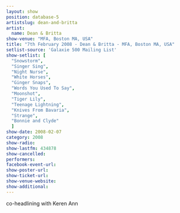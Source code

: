 ```yaml
---
layout: show
position: database-5
artistslug: dean-and-britta
artist:
  name: Dean & Britta
show-venue: "MFA, Boston MA, USA"
title: "7th February 2008 - Dean & Britta - MFA, Boston MA, USA"
setlist-source: 'Galaxie 500 Mailing List'
show-setlist: [
  "Snowstorm",
  "Singer Sing",
  "Night Nurse",
  "White Horses",
  "Ginger Snaps",
  "Words You Used To Say",
  "Moonshot",
  "Tiger Lily",
  "Teenage Lightning",
  "Knives From Bavaria",
  "Strange",
  "Bonnie and Clyde"
  ]
show-date: 2008-02-07
category: 2008
show-radio: 
show-lastfm: 434878
show-cancelled: 
performers: 
facebook-event-url: 
show-poster-url: 
show-ticket-url: 
show-venue-website: 
show-additional: 
---
```


<p>co-headlining with Keren Ann</p>
